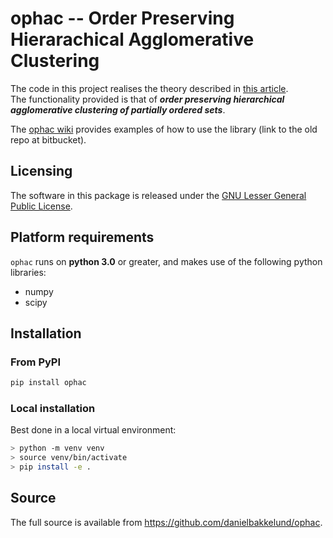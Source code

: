 # ophac -- Order Preserving Hierarachical Agglomerative Clustering
The code in this project realises the theory described in [this article](https://link.springer.com/article/10.1007/s10994-021-06125-0).</br>
The functionality provided is that of _**order preserving hierarchical agglomerative clustering of partially ordered sets**_.

The [ophac wiki](https://bitbucket.org/Bakkelund/ophac/wiki/Home) provides examples of how to use the library (link to the old repo at bitbucket).

## Licensing

The software in this package is released under the [GNU Lesser General Public License](https://www.gnu.org/licenses/lgpl-3.0.en.html).

## Platform requirements
`ophac` runs on **python 3.0** or greater, and makes use of the following python libraries:

* numpy
* scipy

## Installation

### From PyPI
```bash
pip install ophac
```

### Local installation
Best done in a local virtual environment:
```bash
> python -m venv venv
> source venv/bin/activate
> pip install -e .
```

## Source

The full source is available from <https://github.com/danielbakkelund/ophac>.